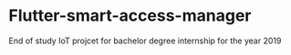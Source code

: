 # Flutter-smart-access-manager
End of study IoT projcet for bachelor degree internship for the year 2019
